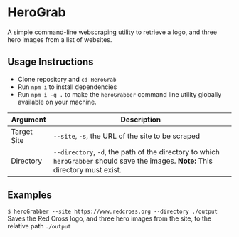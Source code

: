 # HeroGrab
A simple command-line webscraping utility to retrieve a logo, and three hero images from a list of websites.

## Usage Instructions
- Clone repository and `cd HeroGrab`
- Run `npm i` to install dependencies
- Run `npm i -g .` to make the `heroGrabber` command line utility globally available on your machine.

| Argument      | Description |
| ------------- | ----------- |
| Target Site   | `--site`, `-s`, the URL of the site to be scraped |
| Directory     | `--directory`, `-d`, the path of the directory to which `heroGrabber` should save the images. **Note:** This directory must exist. |

## Examples
`$ heroGrabber --site https://www.redcross.org --directory ./output`
Saves the Red Cross logo, and three hero images from the site, to the relative path `./output`
